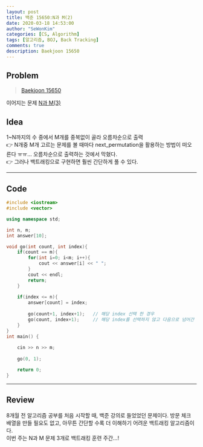 ```yaml
---
layout: post
title: 백준 15650:N과 M(2)
date: 2020-03-18 14:53:00
author: "SeWonKim"
categories: [CS, Algorithm]
tags: [알고리즘, BOJ, Back Tracking]
comments: true
description: Baekjoon 15650
---
```


## Problem

> [Baekjoon 15650](https://www.acmicpc.net/problem/15650) 

이어지는 문제 [N과 M(3)](https://sewonkimm.github.io/algorithm/2020/03/18/Q15651.html)


## Idea

1~N까지의 수 중에서 M개를 중복없이 골라 오름차순으로 출력      
👉 N개중 M개 고르는 문제를 볼 때마다 next_permutation을 활용하는 방법이 떠오른다 ㅠㅠ... 오름차순으로 출력하는 것에서 막혔다.     
👉 그러나 백트래킹으로 구현하면 훨씬 간단하게 풀 수 있다.

---

## Code
```cpp
#include <iostream>
#include <vector>

using namespace std;

int n, m;
int answer[10];

void go(int count, int index){
	if(count == m){
		for(int i=0; i<m; i++){
			cout << answer[i] << " ";
		}
		cout << endl;
		return;
	}
	
	if(index <= n){
		answer[count] = index;
		
		go(count+1, index+1);   // 해당 index 선택 한 경우
		go(count, index+1);     // 해당 index를 선택하지 않고 다음으로 넘어간 경우
	}
}
int main() {
	
	cin >> n >> m;
	
	go(0, 1);

	return 0;
}
```
---

## Review

8개월 전 알고리즘 공부를 처음 시작할 때, 백준 강의로 들었었던 문제이다. 
방문 체크 배열을 만들 필요도 없고, 아무튼 간단할 수록 더 이해하기 어려운 백트래킹 알고리즘이다.     
이번 주는 N과 M 문제 3개로 백트래킹 훈련 주간...!
